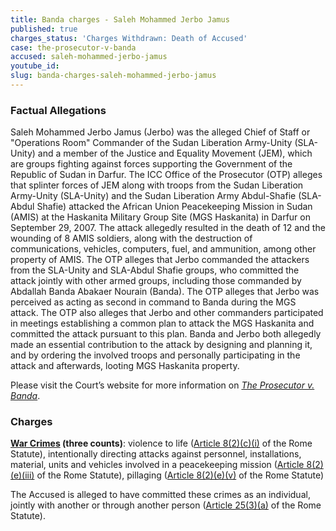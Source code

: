 ```yaml
---
title: Banda charges - Saleh Mohammed Jerbo Jamus
published: true
charges_status: 'Charges Withdrawn: Death of Accused'
case: the-prosecutor-v-banda
accused: saleh-mohammed-jerbo-jamus
youtube_id:
slug: banda-charges-saleh-mohammed-jerbo-jamus
---
```



### Factual Allegations

Saleh Mohammed Jerbo Jamus (Jerbo) was the alleged Chief of Staff or "Operations Room" Commander of the Sudan Liberation Army-Unity (SLA-Unity) and a member of the Justice and Equality Movement (JEM), which are groups fighting against forces supporting the Government of the Republic of Sudan in Darfur. The ICC Office of the Prosecutor (OTP) alleges that splinter forces of JEM along with troops from the Sudan Liberation Army-Unity (SLA-Unity) and the Sudan Liberation Army Abdul-Shafie (SLA-Abdul Shafie) attacked the African Union Peacekeeping Mission in Sudan (AMIS) at the Haskanita Military Group Site (MGS Haskanita) in Darfur on September 29, 2007. The attack allegedly resulted in the death of 12 and the wounding of 8 AMIS soldiers, along with the destruction of communications, vehicles, computers, fuel, and ammunition, among other property of AMIS. The OTP alleges that Jerbo commanded the attackers from the SLA-Unity and SLA-Abdul Shafie groups, who committed the attack jointly with other armed groups, including those commanded by Abdallah Banda Abakaer Nourain (Banda). The OTP alleges that Jerbo was perceived as acting as second in command to Banda during the MGS attack. The OTP also alleges that Jerbo and other commanders participated in meetings establishing a common plan to attack the MGS Haskanita and committed the attack pursuant to this plan. Banda and Jerbo both allegedly made an essential contribution to the attack by designing and planning it, and by ordering the involved troops and personally participating in the attack and afterwards, looting MGS Haskanita property.

Please visit the Court’s website for more information on *[The Prosecutor v. Banda](http://www.icc-cpi.int/en_menus/icc/situations%20and%20cases/situations/situation%20icc%200205/related%20cases/icc02050309/Pages/icc02050309.aspx)*.

### Charges

**[War Crimes](http://www.casematrixnetwork.org/case-m/klamberg-commentary/rome-statute/#c1172) (three counts)**: violence to life ([Article 8(2)(c)(i)](http://www.casematrixnetwork.org/cmn-knowledge-hub/klamberg-commentary/elements-of-crime/#c2359) of the Rome Statute), intentionally directing attacks against personnel, installations, material, units and vehicles involved in a peacekeeping mission ([Article 8(2)(e)(iii)](http://www.casematrixnetwork.org/cmn-knowledge-hub/klamberg-commentary/elements-of-crime/#c2369) of the Rome Statute), pillaging ([Article 8(2)(e)(v)](http://www.casematrixnetwork.org/cmn-knowledge-hub/klamberg-commentary/elements-of-crime/#c2371) of the Rome Statute)

The Accused is alleged to have committed these crimes as an individual, jointly with another or through another person ([Article 25(3)(a)](http://www.casematrixnetwork.org/case-m/klamberg-commentary/rome-statute/#c1198) of the Rome Statute).